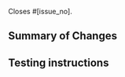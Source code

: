 Closes #[issue_no].

## Summary of Changes

<!-- Please provide a summary of changes for this pull request, ensuring all changes are explained. -->

## Testing instructions

<!-- Detail how this PR should be tested. Try to list important items that need checking, either directly changed by this PR or that could be affected by it. -->
